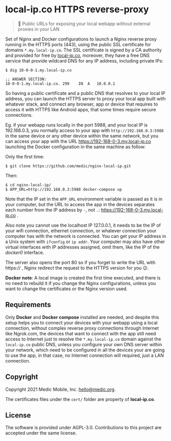 local-ip.co HTTPS reverse-proxy
===============================

> 🚀 Public URLs for exposing your local webapp without
>    external proxies in your LAN

Set of Nginx and Docker configurations to launch a Nginx reverse proxy
running in the HTTPS ports (443), using the public SSL certificate for
domains `*.my.local-ip.co`. The SSL certificate is signed by a CA authority
and provided for free by [local-ip.co](http://local-ip.co/), moreover,
they have a free DNS service that provide wildcard DNS for any IP
address, including private IPs:

    $ dig 10-0-0-1.my.local-ip.co
    
    ;; ANSWER SECTION:
    10-0-0-1.my.local-ip.co. 299    IN  A   10.0.0.1

So having a public certificate and a public DNS that resolves to your
local IP address, you can launch the HTTPS server to proxy
your local app built with whatever stack, and connect any browser,
app or device that requires to access it with HTTPS like Android
apps, that some times require secure connections.

Eg. if your webapp runs locally in the port 5988, and your
local IP is 192.168.0.3, you normally access to your app
with `http://192.168.0.3:5988` in the same device or any other
device within the same network, but you can access your app with
the URL https://192-168-0-3.my.local-ip.co launching the Docker
configuration in the same machine as follow:

Only the first time:

    $ git clone https://github.com/medic/nginx-local-ip.git

Then:

    $ cd nginx-local-ip/
    $ APP_URL=http://192.168.0.3:5988 docker-compose up

Note that the IP set in the `APP_URL` environment variable is passed
as it is in your computer, but the URL to access the app in the devices
separates each number from the IP address by `-`,
not `.`: https://192-168-0-3.my.local-ip.co .

Also note you cannot use the localhost IP 127.0.0.1, it needs to
be the IP of your wifi connection, ethernet connection, or whatever
connection your computer has with the network is connected. You
can get your IP address in a Unix system with `ifconfig` or `ip addr`.
Your computer may also have other virtual interfaces with IP addresses
assigned, omit them, like the IP of the _docker0_ interface.

The server also opens the port 80 so if you forget to write the URL
with https:// , Nginx redirect the request to the HTTPS version
for you 😉.

**Docker note**: A local image is created the first time executed, and
there is no need to rebuild it if you change the Nginx configurations,
unless you want to change the certificates or the Nginx version used.


Requirements
------------

Only **Docker** and **Docker compose** installed are needed, and despite
this setup helps you to connect your devices with your webapp using
a local connection, without complex reverse proxy connections through
Internet like Ngrok.com, the devices that want to connect with the app
still need access to Internet just to resolve the `*.my.local-ip.co` domain
against the `local-ip.co` public DNS, unless you configure your own DNS server
within your network, which need to be configured in all the devices your are
going to use the app, in that case, no Internet connection will required,
just a LAN connection.


Copyright
---------

Copyright 2021 Medic Mobile, Inc. <hello@medic.org>.

The certificates files under the `cert/` folder are property of
**local-ip.co**.


License
-------

The software is provided under AGPL-3.0. Contributions to this project
are accepted under the same license.

